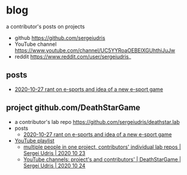 # blog
a contributor's posts on projects

- github https://github.com/sergeiudris
- YouTube channel https://www.youtube.com/channel/UC5YYRoaOEBElXGUhthiJuJw
- reddit https://www.reddit.com/user/sergeiudris_

## posts

- [2020-10-27 rant on e-sports and idea of a new e-sport game](./posts/2020-10-27-rant-on-esports-and-idea-of-a-new-esport-game.md)

## project github.com/DeathStarGame

- a contributor's lab repo https://github.com/sergeiudris/deathstar.lab
- posts
    - [2020-10-27 rant on e-sports and idea of a new e-sport game](./posts/2020-10-27-rant-on-esports-and-idea-of-a-new-esport-game.md)
- [YouTube playlist](https://www.youtube.com/playlist?list=PLB3Zd-VQLPGuZkUljCyjiWJ4w9ECGanpJ)
    - [multiple people in one project, contributors' individual lab repos | Sergei Udris | 2020 10 23](https://www.youtube.com/watch?v=b-wuAp5w5vA)
    - [YouTube channels: project's and contributors' | DeathStarGame | Sergei Udris | 2020 10 24](https://www.youtube.com/watch?v=103vlLT4ANc&)
